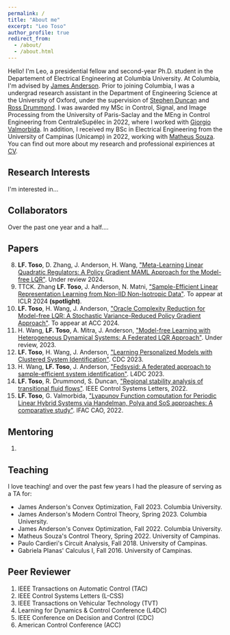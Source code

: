 ```yaml
---
permalink: /
title: "About me"
excerpt: "Leo Toso"
author_profile: true
redirect_from: 
  - /about/
  - /about.html
---
```


Hello! I'm Leo, a presidential fellow and second-year Ph.D. student in the Departement of Electrical Engineering at Columbia University. At Columbia, I'm advised by [James Anderson](https://www.columbia.edu/~ja3451/). Prior to joining Columbia, I was a undergrad research assistant in the Department of Engineering Science at the University of Oxford, under the supervision of [Stephen Duncan](https://scholar.google.com/citations?user=l99dKkMAAAAJ&hl=en) and [Ross Drummond](https://scholar.google.com/citations?user=7eI7h3UAAAAJ&hl=en). I was awarded my MSc in Control, Signal, and Image Processing from the University of Paris-Saclay and the MEng in Control Engineering from CentraleSupélec in 2022, where I worked with [Giorgio Valmorbida](https://scholar.google.com/citations?user=FgtzOj0AAAAJ&hl=en). In addition, I received my BSc in Electrical Engineering from the University of Campinas (Unicamp) in 2022, working with [Matheus Souza](https://scholar.google.com/citations?user=DeQYj8QAAAAJ&hl=en). You can find out more about my research and professional expiriences at [CV](https://github.com/LeoToso/LeoToso.github.io/blob/master/files/CV.pdf). 



Research Interests
------

I'm interested in...


Collaborators
------
Over the past one year and a half....

Papers
------
8. <b>LF. Toso</b>, D. Zhang, J. Anderson, H. Wang, ["Meta-Learning Linear Quadratic Regulators: A Policy Gradient MAML Approach for the Model-free LQR"](https://arxiv.org/abs/2401.14534). Under review 2024.
7. TTCK. Zhang <b>LF. Toso</b>, J. Anderson, N. Matni, ["Sample-Efficient Linear Representation Learning from Non-IID Non-Isotropic Data"](https://openreview.net/forum?id=Tr3fZocrI6). To appear at ICLR 2024 <b>(spotlight)</b>.
6. <b>LF. Toso</b>, H. Wang, J. Anderson, ["Oracle Complexity Reduction for Model-free LQR: A Stochastic Variance-Reduced Policy Gradient Approach"](https://arxiv.org/abs/2309.10679). To appear at ACC 2024.
5. H. Wang, <b>LF. Toso</b>, A. Mitra, J. Anderson, ["Model-free Learning with Heterogeneous Dynamical Systems: A Federated LQR Approach"](https://arxiv.org/abs/2308.11743). Under review, 2023.
4. <b>LF. Toso</b>, H. Wang, J. Anderson, ["Learning Personalized Models with Clustered System Identification"](https://ieeexplore.ieee.org/document/10383950). CDC 2023.
3. H. Wang, <b>LF. Toso</b>, J. Anderson, ["Fedsysid: A federated approach to sample-efficient system identification"](https://proceedings.mlr.press/v211/wang23d.html). L4DC 2023.
2. <b>LF. Toso</b>, R. Drummond, S. Duncan, ["Regional stability analysis of transitional fluid flows"](https://ieeexplore.ieee.org/abstract/document/9687846). IEEE Control Systems Letters, 2022. 
1. <b>LF. Toso</b>, G. Valmorbida, ["Lyapunov Function computation for Periodic Linear Hybrid Systems via Handelman, Polya and SoS approaches: A comparative study"](https://www.sciencedirect.com/science/article/pii/S2405896322011880). IFAC CAO, 2022.


Mentoring
------
1. 


Teaching
------
I love teaching! and over the past few years I had the pleasure of serving as a TA for:

<ul>
<li> James Anderson's Convex Optimization, Fall 2023. Columbia University. </li>
<li> James Anderson's Modern Control Theory, Spring 2023. Columbia University.  </li>
<li> James Anderson's Convex Optimization, Fall 2022. Columbia University.  </li>
<li> Matheus Souza's Control Theory, Spring 2022. University of Campinas.  </li>
<li> Paulo Cardieri's Circuit Analysis, Fall 2018. University of Campinas.  </li>
<li> Gabriela Planas' Calculus I, Fall 2016. University of Campinas.  </li>

</ul>

Peer Reviewer
------
1. IEEE Transactions on Automatic Control (TAC)
2. IEEE Control Systems Letters (L-CSS)
3. IEEE Transactions on Vehicular Technology (TVT)
4. Learning for Dynamics & Control Conference (L4DC)
5. IEEE Conference on Decision and Control (CDC)
6. American Control Conference (ACC)


